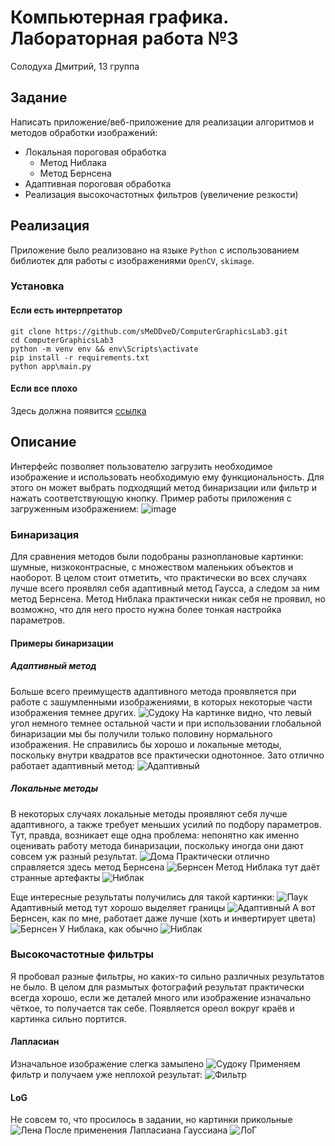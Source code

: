 # Компьютерная графика. Лабораторная работа №3

Солодуха Дмитрий, 13 группа

## Задание

Написать приложение/веб-приложение для реализации алгоритмов и методов обработки изображений:

- Локальная пороговая обработка
    - Метод Ниблака
    - Метод Бернсена
- Адаптивная пороговая обработка
- Реализация высокочастотных фильтров (увеличение резкости)

## Реализация

Приложение было реализовано на языке `Python` с использованием библиотек для работы с изображениями `OpenCV`, `skimage`.

### Установка

#### Если есть интерпретатор

```shell
git clone https://github.com/sMeDDveD/ComputerGraphicsLab3.git
cd ComputerGraphicsLab3
python -m venv env && env\Scripts\activate
pip install -r requirements.txt
python app\main.py
```

#### Если все плохо

Здесь должна появится [ссылка](https://www.youtube.com/watch?v=dQw4w9WgXcQ)

## Описание

Интерфейс позволяет пользователю загрузить необходимое изображение и использовать необходимую ему функциональность. Для
этого он может выбрать подходящий метод бинаризации или фильтр и нажать соответствующую кнопку. Пример работы приложения
с загруженным изображением: ![image](screenshots/lena.png)

### Бинаризация

Для сравнения методов были подобраны разноплановые картинки: шумные, низкоконтрасные, с множеством маленьких объектов и
наоборот. В целом стоит отметить, что практически во всех случаях лучше всего проявлял себя адаптивный метод Гаусса, а
следом за ним метод Бернсена. Метод Ниблака практически никак себя не проявил, но возможно, что для него просто нужна
более тонкая настройка параметров.

#### Примеры бинаризации

##### Адаптивный метод

Больше всего преимуществ адаптивного метода проявляется при работе с зашумленными изображениями, в которых некоторые
части изображения темнее других.
![Судоку](screenshots/sudoku.png)
На картинке видно, что левый угол немного темнее остальной части и при использовании глобальной бинаризации мы бы
получили только половину нормального изображения. Не справились бы хорошо и локальные методы, поскольку внутри квадратов
все практически однотонное. Зато отлично работает адаптивный метод:
![Адаптивный](screenshots/sudoku_adaptive.png)

##### Локальные методы

В некоторых случаях локальные методы проявляют себя лучше адаптивного, а также требует меньших усилий по подбору
параметров. Тут, правда, возникает еще одна проблема: непонятно как именно оценивать работу метода бинаризации,
поскольку иногда они дают совсем уж разный результат.
![Дома](screenshots/houses.png)
Практически отлично справляется здесь метод Бернсена
![Бернсен](screenshots/houses_local.png)
Метод Ниблака тут даёт странные артефакты
![Ниблак](screenshots/houses_bad.png)

Еще интересные результаты получились для такой картинки:
![Паук](screenshots/spider.png)
Адаптивный метод тут хорошо выделяет границы
![Адаптивный](screenshots/spider_adaptive.png)
А вот Бернсен, как по мне, работает даже лучше (хоть и инвертирует цвета)
![Бернсен](screenshots/spider_bernsen.png)
У Ниблака, как обычно
![Ниблак](screenshots/spider_niblack.png)

### Высокочастотные фильтры

Я пробовал разные фильтры, но каких-то сильно различных результатов не было. В целом для размытых фотографий результат
практически всегда хорошо, если же деталей много или изображение изначально чёткое, то получается так себе. Появляется
ореол вокруг краёв и картинка сильно портится.

#### Лапласиан

Изначальное изображение слегка замылено
![Судоку](screenshots/sudoku.png)
Применяем фильтр и получаем уже неплохой результат:
![Фильтр](screenshots/sudoku_filter.png)

#### LoG

Не совсем то, что просилось в задании, но картинки прикольные
![Лена](screenshots/lena.png)
После применения Лапласиана Гауссиана
![ЛоГ](screenshots/lena_log.png)
